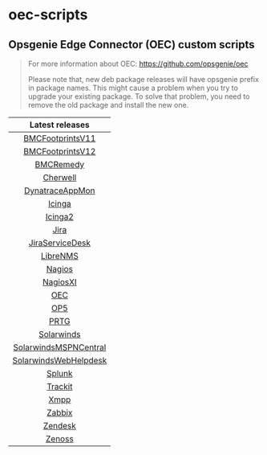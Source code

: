 # oec-scripts

## Opsgenie Edge Connector (OEC) custom scripts
  
> For more information about OEC: https://github.com/opsgenie/oec
>
> Please note that, new deb package releases will have opsgenie prefix in package names. This might cause a problem when you try to upgrade your existing package. To solve that problem, you need to remove the old package and install the new one.

| Latest releases |
| :-------------: |
| [BMCFootprintsV11](https://github.com/opsgenie/oec-scripts/releases/tag/BMCFootprintsV11-1.1.3_oec-1.1.3) |
| [BMCFootprintsV12](https://github.com/opsgenie/oec-scripts/releases/tag/BMCFootprintsV12-1.1.2_oec-1.1.2) |
| [BMCRemedy](https://github.com/opsgenie/oec-scripts/releases/tag/BMCRemedy-1.1.3_oec-1.1.3) |
| [Cherwell](https://github.com/opsgenie/oec-scripts/releases/tag/Cherwell-1.1.4_oec-1.1.3) |
| [DynatraceAppMon](https://github.com/opsgenie/oec-scripts/releases/tag/DynatraceAppMon-1.1.2_oec-1.1.2) |
| [Icinga](https://github.com/opsgenie/oec-scripts/releases/tag/Icinga-1.1.3_oec-1.1.2) |
| [Icinga2](https://github.com/opsgenie/oec-scripts/releases/tag/Icinga2-1.1.4_oec-1.1.2) |
| [Jira](https://github.com/opsgenie/oec-scripts/releases/tag/Jira-1.1.2_oec-1.1.2) |
| [JiraServiceDesk](https://github.com/opsgenie/oec-scripts/releases/tag/JiraServiceDesk-1.1.3_oec-1.1.2) |
| [LibreNMS](https://github.com/opsgenie/oec-scripts/releases/tag/LibreNMS-1.1.2_oec-1.1.2) |
| [Nagios](https://github.com/opsgenie/oec-scripts/releases/tag/Nagios-1.1.2_oec-1.1.2) |
| [NagiosXI](https://github.com/opsgenie/oec-scripts/releases/tag/NagiosXI-1.1.2_oec-1.1.2) |
| [OEC](https://github.com/opsgenie/oec-scripts/releases/tag/OEC-1.1.2_oec-1.1.2) |
| [OP5](https://github.com/opsgenie/oec-scripts/releases/tag/OP5-1.1.2_oec-1.1.2) |
| [PRTG](https://github.com/opsgenie/oec-scripts/releases/tag/PRTG-1.1.2_oec-1.1.2) |
| [Solarwinds](https://github.com/opsgenie/oec-scripts/releases/tag/Solarwinds-1.1.2_oec-1.1.2) |
| [SolarwindsMSPNCentral](https://github.com/opsgenie/oec-scripts/releases/tag/SolarwindsMSPNCentral-1.1.2_oec-1.1.2) |
| [SolarwindsWebHelpdesk](https://github.com/opsgenie/oec-scripts/releases/tag/SolarwindsWebHelpdesk-1.1.2_oec-1.1.2) |
| [Splunk](https://github.com/opsgenie/oec-scripts/releases/tag/Splunk-1.1.3_oec-1.1.2) |
| [Trackit](https://github.com/opsgenie/oec-scripts/releases/tag/Trackit-1.1.2_oec-1.1.2) |
| [Xmpp](https://github.com/opsgenie/oec-scripts/releases/tag/Xmpp-1.1.2_oec-1.1.2) |
| [Zabbix](https://github.com/opsgenie/oec-scripts/releases/tag/Zabbix-1.1.3_oec-1.1.2) |
| [Zendesk](https://github.com/opsgenie/oec-scripts/releases/tag/Zendesk-1.1.2_oec-1.1.2) |
| [Zenoss](https://github.com/opsgenie/oec-scripts/releases/tag/Zenoss-1.1.2_oec-1.1.2) |